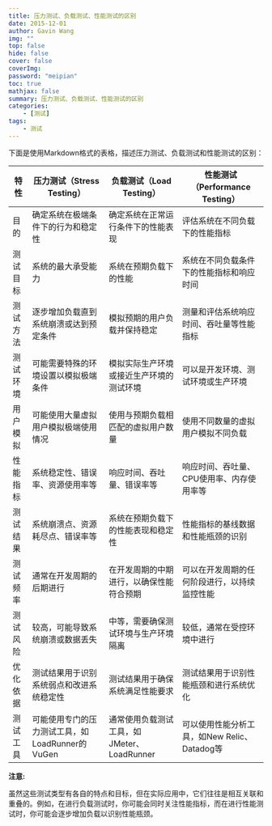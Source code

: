 ```yaml
---
title: 压力测试、负载测试、性能测试的区别
date: 2015-12-01
author: Gavin Wang
img: ""
top: false
hide: false
cover: false
coverImg:
password: "meipian"
toc: true
mathjax: false
summary: 压力测试、负载测试、性能测试的区别
categories:
    - [测试]
tags:
    - 测试
---
```


下面是使用Markdown格式的表格，描述压力测试、负载测试和性能测试的区别：

| 特性             | 压力测试（Stress Testing）                           | 负载测试（Load Testing）                           | 性能测试（Performance Testing）                     |
|------------------|----------------------------------------------------------|-----------------------------------------------------|-----------------------------------------------------|
| 目的             | 确定系统在极端条件下的行为和稳定性                 | 确定系统在正常运行条件下的性能表现               | 评估系统在不同负载下的性能指标                   |
| 测试目标         | 系统的最大承受能力                                   | 系统在预期负载下的性能                            | 系统在不同负载条件下的性能指标和响应时间           |
| 测试方法         | 逐步增加负载直到系统崩溃或达到预定条件           | 模拟预期的用户负载并保持稳定                     | 测量和评估系统响应时间、吞吐量等性能指标         |
| 测试环境         | 可能需要特殊的环境设置以模拟极端条件               | 模拟实际生产环境或接近生产环境的测试环境           | 可以是开发环境、测试环境或生产环境               |
| 用户模拟         | 可能使用大量虚拟用户模拟极端使用情况               | 使用与预期负载相匹配的虚拟用户数量               | 使用不同数量的虚拟用户模拟不同负载               |
| 性能指标         | 系统稳定性、错误率、资源使用率等                     | 响应时间、吞吐量、错误率等                         | 响应时间、吞吐量、CPU使用率、内存使用率等         |
| 测试结果         | 系统崩溃点、资源耗尽点、错误率等                     | 系统在预期负载下的性能表现和稳定性               | 性能指标的基线数据和性能瓶颈的识别               |
| 测试频率         | 通常在开发周期的后期进行                             | 在开发周期的中期进行，以确保性能符合预期       | 可以在开发周期的任何阶段进行，以持续监控性能   |
| 测试风险         | 较高，可能导致系统崩溃或数据丢失                   | 中等，需要确保测试环境与生产环境隔离           | 较低，通常在受控环境中进行                         |
| 优化依据         | 测试结果用于识别系统弱点和改进系统稳定性           | 测试结果用于确保系统满足性能要求                 | 测试结果用于识别性能瓶颈和进行系统优化           |
| 测试工具         | 可能使用专门的压力测试工具，如LoadRunner的VuGen   | 通常使用负载测试工具，如JMeter、LoadRunner       | 可以使用性能分析工具，如New Relic、Datadog等   |

**注意:**

虽然这些测试类型有各自的特点和目标，但在实际应用中，它们往往是相互关联和重叠的。例如，在进行负载测试时，你可能会同时关注性能指标，而在进行性能测试时，你可能会逐步增加负载以识别性能瓶颈。
